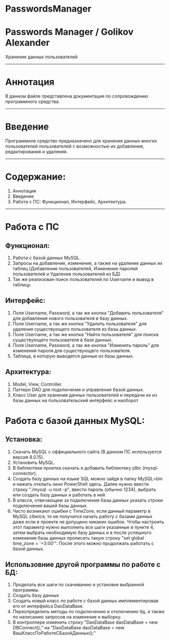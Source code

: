 # PasswordsManager
# Passwords Manager / Golikov Alexander 
Хранение данных пользователей
***
# Аннотация
В данном файле представлена документация по сопровождению программного средства.
***
# Введение
Программное средство предназначено для хранения данных многих пользователей 
пользователей с возможностью их добавления, редактирования и удаления.
***
# Содержание:
  1) Аннотация
  2) Введение
  3) Работа с ПС: Функционал, Интерфейс, Архитектура.
***
# Работа с ПС
  
  ## Функционал:
  1) Работа с базой данных MySQL.
  2) Запросы на добавление, изменение, а также на удаление данных их таблиц (Добавление пользователей, Изменение паролей пользователей и Удаление пользователей из БД)
  3) Так же реализован поиск пользователей по Username и вывод в таблицу.
  
  ## Интерфейс:
  1) Поля Username, Password, а так же кнопка "Добавить пользователя" для добавления нового пользователя в базу данных.
  2) Поле Username, а так же кнопка "Удалить пользователя" для удаления существующего пользователя из базы данных.
  3) Поле Username, а так же кнопка "Найти пользователя" для поиска существующего пользователя в базе данных.
  4) Поля Username, Password, а так же кнопка "Изменить пароль" для изменения пароля для существующего пользователя.
  5) Таблица, в которую выводятся данные из базы данных.
  
  ## Архитектура:
  1) Model, View, Controller.
  2) Паттерн DAO для подключения и управления базой данных.
  3) Класс User для хранения данных пользователей и передачи их из базы данных на пользовательский интерфейс и наоборот
  
# Работа с базой данных MySQL:

  ## Установка:
  1) Скачать MySQL с оффициального сайта (В данном ПС используется версия 8.0.15).
  2) Установить MySQL.
  3) В библиотеки проетка скачать и добавить библиотеку jdbc (mysql-connector).
  4) Создать базу данных на языке SQL можно зайдя в папку MySQL>bin и нажать отклыть окно PowerShell здесь. Далее нужно ввести строку "./mysql -u root -p", ввести пароль (обычно 1234), выбрать или создать базу данных и работать в ней.
  5) В классе, отвечающем за подключение базы данных указать строки подключения вашей базы данных.
  6) Часто возникают ошибки с TimeZone, если данный параметр в MySQL сбился, то не получится начать работу с базами данных даже если в проекте не допущено никаких ошибок. Чтобы настроить этот параметр нужно выполнить все шаги указанные в пункте 4, затем выбрать необходимую базу данных и в после успешного изменения базы данных прописать такую строку "set global time_zone = '+3:00'". После этого можно продолжать работать с базой данных.
  
  ## Использовние другой программы по работе с БД:
  1) Проделать все шаги по скачиванию и установке выбранной программы.
  2) Создать базу данных
  3) Создать новый класс по работе с базой данных имплементировав его от интерфейса DaoDataBase.
  4) Переопределить методы по подключению и отключению бд, а также по написанию запросов на изменение и выборку.
  5) В контроллере изменить строку "DaoDataBase daoDataBase = new DBConnect();" на "DaoDataBase daoDataBase = new ВашКлассПоРаботеСБазойДанных();"
  
